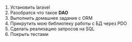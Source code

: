 1. Установить laravel
2. Разобратся что такое **DAO**
3. Выполнить домашнее задание с ORM 
4. Прикрутить мою библиотеку работы с БД через PDO
5. Сделать реализацию запросов на SQL
6. Покрыть тестами
